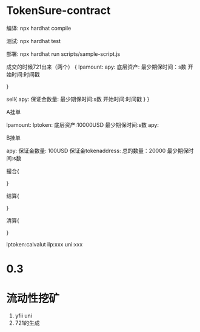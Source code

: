 # TokenSure-contract
 
编译: npx hardhat compile     

测试: npx hardhat test

部署: npx hardhat run scripts/sample-script.js           


成交的时候721出来（两个）
{
    lpamount:
    apy:
    底层资产:
    最少期保时间：s数
    开始时间:时间戳

}

sell{
    apy:
    保证金数量:
    最少期保时间:s数
    开始时间:时间戳
    }
}


A挂单

lpamount:
lptoken:
底层资产:10000USD
最少期保时间:s数
apy:


B挂单

apy:
保证金数量: 100USD 
保证金tokenaddress:
总的数量：20000 
最少期保时间:s数

撮合{


}

结算{

}

清算{

}

lptoken:calvalut
ilp:xxx
uni:xxx



# 0.3


# 流动性挖矿


1. yfii uni
2. 721的生成




